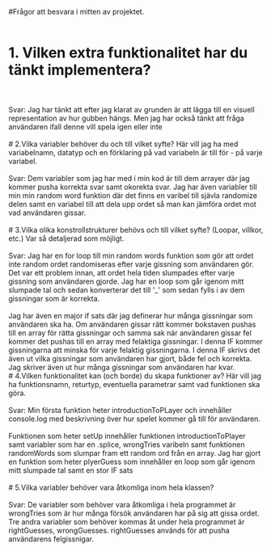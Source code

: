 #Frågor att besvara i mitten av projektet.
<br>
<br>
# 1. Vilken extra funktionalitet har du tänkt implementera?
<br>
<br>
Svar: Jag har tänkt att efter jag klarat av grunden är att lägga till en visuell representation av hur gubben hängs. Men jag har också tänkt att fråga användaren ifall denne vill spela igen eller inte
<br>
<br>
# 2.Vilka variabler behöver du och till vilket syfte? Här vill jag ha med variabelnamn, datatyp och en förklaring på vad variabeln är till för - på varje variabel.
<br>
<br>
Svar: Dem variabler som jag har med i min kod är till dem arrayer där jag kommer pusha korrekta svar samt okorekta svar. Jag har även variabler till min min random word funktion där det finns en varibel till sjävla randomize delen samt en variabel till att dela upp ordet så man kan jämföra ordet mot vad användaren gissar.
<br>
<br>
# 3.Vilka olika konstrollstrukturer behövs och till vilket syfte? (Loopar, villkor, etc.) Var så detaljerad som möjligt.
<br>
<br>
Svar: Jag har en for loop till min random words funktion som gör att ordet inte random ordet randomiseras efter varje gissning som användaren gör. Det var ett problem innan, att ordet hela tiden slumpades efter varje gissning som användaren gjorde. Jag har en loop som går igenom mitt slumpade tal och sedan konverterar det till '_' som sedan fylls i av dem gissningar som är korrekta. 
<br>
<br>
Jag har även en major if sats där jag definerar hur många gissningar som användaren ska ha. Om användaren gissar rätt kommer bokstaven pushas till en array för rätta gissningar och samma sak när användaren gissar fel kommer det pushas till en array med felaktiga gissningar. I denna IF kommer gissningarna att minska för varje felaktig gissningarna. I denna IF skrivs det även ut vilka gissningar som användaren har gjort, både fel och korrekta. Jag skriver även ut hur många gissningar som användaren har kvar.
<br>
# 4.Vilken funktionalitet kan (och borde) du skapa funktioner av? Här vill jag ha funktionsnamn, returtyp, eventuella parametrar samt vad funktionen ska göra.
<br>
<br>
Svar: Min första funktion heter introductionToPLayer och innehåller console.log med beskrivning över hur spelet kommer gå till för användaren.
<br>
<br>
Funktionen som heter setUp innehåller funktionen introductionToPlayer samt variabler som har en .splice, wrongTries varibeln samt funktionen randomWords som slumpar fram ett random ord från en array. Jag har gjort en funktion som heter plyerGuess som innehåller en loop som går igenom mitt slumpade tal samt en stor IF sats
<br>
<br>
# 5.Vilka variabler behöver vara åtkomliga inom hela klassen?
<br>
<br>
Svar: De variabler som behöver vara åtkomliga i hela programmet är wrongTries som är hur många försök användaren har på sig att gissa ordet. Tre andra variabler som behöver kommas åt under hela programmet är rightGuesses, wrongGuesses. rightGuesses används för att pusha användarens felgissnigar. 